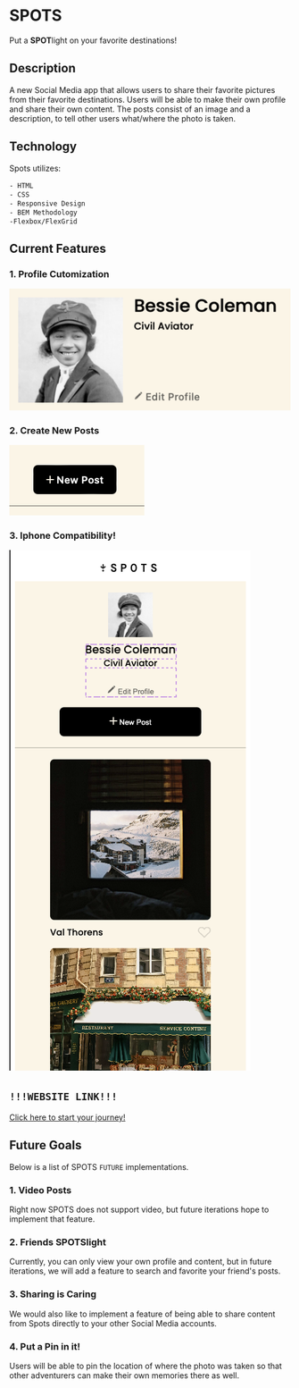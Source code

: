 # SPOTS

Put a **SPOT**light on your favorite destinations!

## Description

A new Social Media app that allows users to share their favorite pictures from their favorite destinations. Users will be able to make their own profile and share their own content. The posts consist of an image and a description, to tell other users what/where the photo is taken.

## Technology

Spots utilizes:

    - HTML
    - CSS
    - Responsive Design
    - BEM Methodology
    -Flexbox/FlexGrid

## Current Features

### 1. Profile Cutomization

![alt text](./images/demo/profile-cutomization.png)

### 2. Create New Posts

![alt text](./images/demo/New%20Post.png)

### 3. Iphone Compatibility!

![alt text](./images/demo/iphone-compatibility.png)

## `!!!WEBSITE LINK!!!`

[Click here to start your journey!]()

## Future Goals

Below is a list of SPOTS `FUTURE` implementations.

### 1. Video Posts

Right now SPOTS does not support video, but future iterations hope to implement that feature.

### 2. Friends **SPOTS**light

Currently, you can only view your own profile and content, but in future iterations, we will add a feature to search and favorite your friend's posts.

### 3. Sharing is Caring

We would also like to implement a feature of being able to share content from Spots directly to your other Social Media accounts.

### 4. Put a Pin in it!

Users will be able to pin the location of where the photo was taken so that other adventurers can make their own memories there as well.
